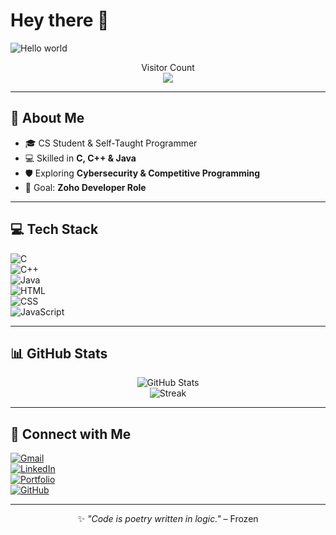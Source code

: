 # Hey there 👋  

<img src="https://raw.githubusercontent.com/Frozen-47/Frozen-47/master/resources/banner.png" alt="Hello world">  

<p align="center">  
  Visitor Count <br>  
  <img src="https://profile-counter.glitch.me/Frozen-47/count.svg" />  
</p>  

---

## 🚀 About Me  
- 🎓 CS Student & Self-Taught Programmer  
- 💻 Skilled in **C, C++ & Java**  
- 🛡️ Exploring **Cybersecurity & Competitive Programming**  
- 🎯 Goal: **Zoho Developer Role**  

---

## 💻 Tech Stack  

![C](https://img.shields.io/badge/C-00599C?style=flat-square&logo=c&logoColor=white)  
![C++](https://img.shields.io/badge/C++-00599C?style=flat-square&logo=c%2B%2B&logoColor=white)  
![Java](https://img.shields.io/badge/Java-ED8B00?style=flat-square&logo=java&logoColor=white)  
![HTML](https://img.shields.io/badge/HTML-E34F26?style=flat-square&logo=html5&logoColor=white)  
![CSS](https://img.shields.io/badge/CSS-1572B6?style=flat-square&logo=css3&logoColor=white)  
![JavaScript](https://img.shields.io/badge/JS-F7DF1E?style=flat-square&logo=javascript&logoColor=black)  

---

## 📊 GitHub Stats  

<div align="center">  

![GitHub Stats](https://github-readme-stats.vercel.app/api?username=Frozen-47&show_icons=true&theme=radical&hide_border=true)  
![Streak](https://github-readme-streak-stats.herokuapp.com/?user=Frozen-47&theme=radical&hide_border=true)  

</div>  

---

## 🤝 Connect with Me  

[![Gmail](https://img.shields.io/badge/Gmail-red?style=flat&logo=gmail&logoColor=white)](mailto:sabareeshgm47@gmail.com)  
[![LinkedIn](https://img.shields.io/badge/LinkedIn-blue?style=flat&logo=linkedin&logoColor=white)](https://linkedin.com/in/sabareesh-gm)  
[![Portfolio](https://img.shields.io/badge/Portfolio-Live-FF6B6B?style=flat&logo=web)](https://frozen-47.github.io/Portfolio/)  
[![GitHub](https://img.shields.io/badge/GitHub-black?style=flat&logo=github&logoColor=white)](https://github.com/Frozen-47)  

---

<div align="center">  

✨ *"Code is poetry written in logic."* – Frozen  

</div>  
